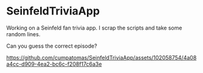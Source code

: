 # SeinfeldTriviaApp
Working on a Seinfeld fan trivia app. I scrap the scripts and take some random lines.

Can you guess the correct episode?

https://github.com/cumpatomas/SeinfeldTriviaApp/assets/102058754/4a08a4cc-d909-4ea2-bc6c-f208f17c6a3e

